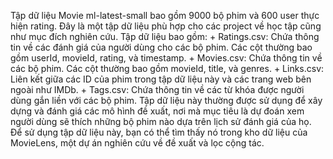 Tập dữ liệu Movie ml-latest-small bao gồm 9000 bộ phim và 600 user thực hiện rating. Đây là một tập dữ liệu phù hợp 
cho các project về học tập cũng như mục đích nghiên cứu.
Tập dữ liệu bao gồm:
    + Ratings.csv: Chứa thông tin về các đánh giá của người dùng cho các bộ phim. Các cột thường bao gồm userId, 
movieId, rating, và timestamp.
    + Movies.csv: Chứa thông tin về các bộ phim. Các cột thường bao gồm movieId, title, và genres.
    + Links.csv: Liên kết giữa các ID của phim trong tập dữ liệu này và các trang web bên ngoài như IMDb.
    + Tags.csv: Chứa thông tin về các từ khóa được người dùng gắn liền với các bộ phim.
Tập dữ liệu này thường được sử dụng để xây dựng và đánh giá các mô hình đề xuất, nơi mà mục tiêu là dự đoán xem người 
dùng sẽ thích những bộ phim nào dựa trên lịch sử đánh giá của họ. Để sử dụng tập dữ liệu này, bạn có thể tìm thấy nó 
trong kho dữ liệu của MovieLens, một dự án nghiên cứu về đề xuất và lọc cộng tác.
